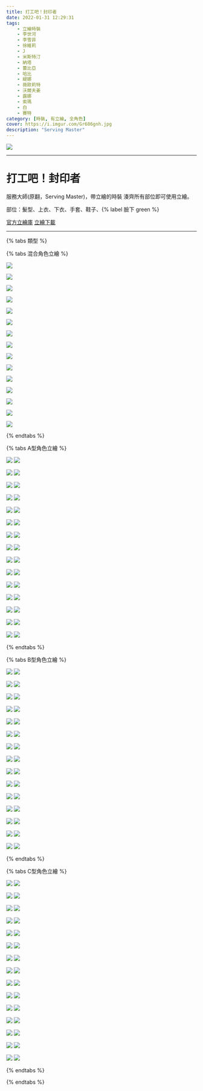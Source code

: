 ```yaml
---
title: 打工吧！封印者
date: 2022-01-31 12:29:31
tags:
    - 立繪時裝
    - 李世河
    - 李雪菲
    - 徐維莉
    - J
    - 米斯特汀
    - 納塔
    - 蕾比亞
    - 哈比
    - 緹娜
    - 薇歐莉特
    - 沃爾夫姜
    - 露娜
    - 索瑪
    - 白
    - 賽特
category: [時裝, 有立繪, 全角色]
cover: https://i.imgur.com/Gr686gnh.jpg
description: "Serving Master"
---
```

![](https://ssl.nexon.com/s2/game/closers/2015/pds/046/1920x1080.jpg)

---
# 打工吧！封印者

服務大師(原翻，Serving Master)，帶立繪的時裝
湊齊所有部位即可使用立繪。

部位：髮型、上衣、下衣、手套、鞋子、{% label 臉下 green %} 

[官方立繪庫](https://closers.nexon.com/Pds/FanSiteKit)
[立繪下載](https://closers.vod.nexoncdn.co.kr/site/fansitekit/Closers_FansiteKit_serving_900.zip)


---

{% tabs 類型 %}
<!-- tab 混搭立繪-->
{% tabs 混合角色立繪 %}
<!-- tab 李世河(Seha)-->
[![](https://i.imgur.com/WQR2tb0h.jpg)](https://i.imgur.com/WQR2tb0.jpg)
<!-- endtab -->
<!-- tab 李雪菲(Seulbi)-->
[![](https://i.imgur.com/tdIVSaBh.jpg)](https://i.imgur.com/tdIVSaB.jpg)
<!-- endtab -->
<!-- tab 徐維莉(Yuri)-->
[![](https://i.imgur.com/g7x1Hy1h.jpg)](https://i.imgur.com/g7x1Hy1.jpg)
<!-- endtab -->
<!-- tab J-->
[![](https://i.imgur.com/bHeDRwWh.jpg)](https://i.imgur.com/bHeDRwW.jpg)
<!-- endtab -->
<!-- tab 米斯特汀(Tein)-->
[![](https://i.imgur.com/Br4MVIdh.jpg)](https://i.imgur.com/Br4MVId.jpg)
<!-- endtab -->
<!-- tab 納塔(Nata)-->
[![](https://i.imgur.com/rbu7Aj8h.jpg)](https://i.imgur.com/rbu7Aj8.jpg)
<!-- endtab -->
<!-- tab 蕾比雅(Levia)-->
[![](https://i.imgur.com/15YbtMAh.jpg)](https://i.imgur.com/15YbtMA.jpg)
<!-- endtab -->
<!-- tab 哈比(Harpy)-->
[![](https://i.imgur.com/reXsqMPh.jpg)](https://i.imgur.com/reXsqMP.jpg)
<!-- endtab -->
<!-- tab 緹娜(Tina)-->
[![](https://i.imgur.com/Rh5ZxcPh.jpg)](https://i.imgur.com/Rh5ZxcP.jpg)
<!-- endtab -->
<!-- tab 薇歐莉特(Violet)-->
[![](https://i.imgur.com/xOhfd6Hh.jpg)](https://i.imgur.com/xOhfd6H.jpg)
<!-- endtab -->
<!-- tab 沃爾夫姜(Wolfgang)-->
[![](https://i.imgur.com/87xHmsch.jpg)](https://i.imgur.com/87xHmsc.jpg)
<!-- endtab -->
<!-- tab 露娜(Luna)-->
[![](https://i.imgur.com/qL2FZ5kh.jpg)](https://i.imgur.com/qL2FZ5k.jpg)
<!-- endtab -->
<!-- tab 索瑪(Soma)-->
[![](https://i.imgur.com/dg1TC0vh.jpg)](https://i.imgur.com/dg1TC0v.jpg)
<!-- endtab -->
<!-- tab 白(Bai)-->
[![](https://i.imgur.com/3rZDas2h.jpg)](https://i.imgur.com/3rZDas2.jpg)
<!-- endtab -->
<!-- tab 賽特(Seth)-->
[![](https://i.imgur.com/x58btUsh.jpg)](https://i.imgur.com/x58btUs.jpg)
<!-- endtab -->
{% endtabs %}
<!-- endtab -->

<!-- tab A型-->
{% tabs A型角色立繪 %}
<!-- tab 李世河(Seha)-->
[![](https://i.imgur.com/wAamuZKh.jpg)](https://i.imgur.com/wAamuZK.jpg)
[![](https://i.imgur.com/bg5nFLeh.png)](https://i.imgur.com/bg5nFLe.png)
<!-- endtab -->
<!-- tab 李雪菲(Seulbi)-->
[![](https://i.imgur.com/BwcyQE3h.jpg)](https://i.imgur.com/BwcyQE3.jpg)
[![](https://i.imgur.com/MVXvz0Dh.png)](https://i.imgur.com/MVXvz0D.png)
<!-- endtab -->
<!-- tab 徐維莉(Yuri)-->
[![](https://i.imgur.com/hHkY8ZSh.jpg)](https://i.imgur.com/hHkY8ZS.jpg)
[![](https://i.imgur.com/qblXoWDh.png)](https://i.imgur.com/qblXoWD.png)
<!-- endtab -->
<!-- tab J-->
[![](https://i.imgur.com/XwFWQjeh.jpg)](https://i.imgur.com/XwFWQje.jpg)
[![](https://i.imgur.com/0fIte4ph.png)](https://i.imgur.com/0fIte4p.png)
<!-- endtab -->
<!-- tab 米斯特汀(Tein)-->
[![](https://i.imgur.com/yDvWt14h.jpg)](https://i.imgur.com/yDvWt14.jpg)
[![](https://i.imgur.com/LqZTgRFh.png)](https://i.imgur.com/LqZTgRF.png)
<!-- endtab -->
<!-- tab 納塔(Nata)-->
[![](https://i.imgur.com/c5fyBoUh.jpg)](https://i.imgur.com/c5fyBoU.jpg)
[![](https://i.imgur.com/2yxZvS7h.png)](https://i.imgur.com/2yxZvS7.png)
<!-- endtab -->
<!-- tab 蕾比雅(Levia)-->
[![](https://i.imgur.com/sxBBvZMh.jpg)](https://i.imgur.com/sxBBvZM.jpg)
[![](https://i.imgur.com/UExhF2Nh.png)](https://i.imgur.com/UExhF2N.png)
<!-- endtab -->
<!-- tab 哈比(Harpy)-->
[![](https://i.imgur.com/pqAwsZUh.jpg)](https://i.imgur.com/pqAwsZU.jpg)
[![](https://i.imgur.com/D1rhBsQh.png)](https://i.imgur.com/D1rhBsQ.png)
<!-- endtab -->
<!-- tab 緹娜(Tina)-->
[![](https://i.imgur.com/krYaxEch.jpg)](https://i.imgur.com/krYaxEc.jpg)
[![](https://i.imgur.com/ER9VpQah.png)](https://i.imgur.com/ER9VpQa.png)
<!-- endtab -->
<!-- tab 薇歐莉特(Violet)-->
[![](https://i.imgur.com/mfCOqJVh.jpg)](https://i.imgur.com/mfCOqJV.jpg)
[![](https://i.imgur.com/aZa3MZ9h.png)](https://i.imgur.com/aZa3MZ9.png)
<!-- endtab -->
<!-- tab 沃爾夫姜(Wolfgang)-->
[![](https://i.imgur.com/6RIflDxh.jpg)](https://i.imgur.com/6RIflDx.jpg)
[![](https://i.imgur.com/n5pVMJvh.png)](https://i.imgur.com/n5pVMJv.png)
<!-- endtab -->
<!-- tab 露娜(Luna)-->
[![](https://i.imgur.com/vnjQx6ih.jpg)](https://i.imgur.com/vnjQx6i.jpg)
[![](https://i.imgur.com/wNLajBZh.png)](https://i.imgur.com/wNLajBZ.png)
<!-- endtab -->
<!-- tab 索瑪(Soma)-->
[![](https://i.imgur.com/ABE3AHyh.jpg)](https://i.imgur.com/ABE3AHy.jpg)
[![](https://i.imgur.com/SJaSubrh.png)](https://i.imgur.com/SJaSubr.png)
<!-- endtab -->
<!-- tab 白(Bai)-->
[![](https://i.imgur.com/hW3rOxdh.jpg)](https://i.imgur.com/hW3rOxd.jpg)
[![](https://i.imgur.com/zSxQSLbh.png)](https://i.imgur.com/zSxQSLb.png)
<!-- endtab -->
<!-- tab 賽特(Seth)-->
[![](https://i.imgur.com/0R00T4qh.jpg)](https://i.imgur.com/0R00T4q.jpg)
[![](https://i.imgur.com/qzTIMBsh.png)](https://i.imgur.com/qzTIMBs.png)
<!-- endtab -->
{% endtabs %}
<!-- endtab -->

<!-- tab B型-->
{% tabs B型角色立繪 %}
<!-- tab 李世河(Seha)-->
[![](https://i.imgur.com/bABglFMh.jpg)](https://i.imgur.com/bABglFM.jpg)
[![](https://i.imgur.com/fIAbOM4h.png)](https://i.imgur.com/fIAbOM4.png)
<!-- endtab -->
<!-- tab 李雪菲(Seulbi)-->
[![](https://i.imgur.com/6FP8IzEh.jpg)](https://i.imgur.com/6FP8IzE.jpg)
[![](https://i.imgur.com/CyoC4T0h.png)](https://i.imgur.com/CyoC4T0.png)
<!-- endtab -->
<!-- tab 徐維莉(Yuri)-->
[![](https://i.imgur.com/VR87bHKh.jpg)](https://i.imgur.com/VR87bHK.jpg)
[![](https://i.imgur.com/ie0n4HMh.png)](https://i.imgur.com/ie0n4HM.png)
<!-- endtab -->
<!-- tab J-->
[![](https://i.imgur.com/gDY10dLh.jpg)](https://i.imgur.com/gDY10dL.jpg)
[![](https://i.imgur.com/etoqPPLh.png)](https://i.imgur.com/etoqPPL.png)
<!-- endtab -->
<!-- tab 米斯特汀(Tein)-->
[![](https://i.imgur.com/NxyRo71h.jpg)](https://i.imgur.com/NxyRo71.jpg)
[![](https://i.imgur.com/clntH0Kh.png)](https://i.imgur.com/clntH0K.png)
<!-- endtab -->
<!-- tab 納塔(Nata)-->
[![](https://i.imgur.com/zmVNXP0h.jpg)](https://i.imgur.com/zmVNXP0.jpg)
[![](https://i.imgur.com/XxCN0Iuh.png)](https://i.imgur.com/XxCN0Iu.png)
<!-- endtab -->
<!-- tab 蕾比雅(Levia)-->
[![](https://i.imgur.com/9RClg9gh.jpg)](https://i.imgur.com/9RClg9g.jpg)
[![](https://i.imgur.com/hutIvJFh.png)](https://i.imgur.com/hutIvJF.png)
<!-- endtab -->
<!-- tab 哈比(Harpy)-->
[![](https://i.imgur.com/9fP2HJGh.jpg)](https://i.imgur.com/9fP2HJG.jpg)
[![](https://i.imgur.com/TTCDLb8h.png)](https://i.imgur.com/TTCDLb8.png)
<!-- endtab -->
<!-- tab 緹娜(Tina)-->
[![](https://i.imgur.com/6cKVfVPh.jpg)](https://i.imgur.com/6cKVfVP.jpg)
[![](https://i.imgur.com/cbfNXPIh.png)](https://i.imgur.com/cbfNXPI.png)
<!-- endtab -->
<!-- tab 薇歐莉特(Violet)-->
[![](https://i.imgur.com/o0mHii4h.jpg)](https://i.imgur.com/o0mHii4.jpg)
[![](https://i.imgur.com/d67mZPxh.png)](https://i.imgur.com/d67mZPx.png)
<!-- endtab -->
<!-- tab 沃爾夫姜(Wolfgang)-->
[![](https://i.imgur.com/i04EloBh.jpg)](https://i.imgur.com/i04EloB.jpg)
[![](https://i.imgur.com/4SppimMh.png)](https://i.imgur.com/4SppimM.png)
<!-- endtab -->
<!-- tab 露娜(Luna)-->
[![](https://i.imgur.com/KCgQfZ6h.jpg)](https://i.imgur.com/KCgQfZ6.jpg)
[![](https://i.imgur.com/iwsfJzKh.png)](https://i.imgur.com/iwsfJzK.png)
<!-- endtab -->
<!-- tab 索瑪(Soma)-->
[![](https://i.imgur.com/KDFdLHBh.jpg)](https://i.imgur.com/KDFdLHB.jpg)
[![](https://i.imgur.com/uXtk4P9h.png)](https://i.imgur.com/uXtk4P9.png)
<!-- endtab -->
<!-- tab 白(Bai)-->
[![](https://i.imgur.com/U7BxIJYh.jpg)](https://i.imgur.com/U7BxIJY.jpg)
[![](https://i.imgur.com/iMSOyCVh.png)](https://i.imgur.com/iMSOyCV.png)
<!-- endtab -->
<!-- tab 賽特(Seth)-->
[![](https://i.imgur.com/2WCEXPVh.jpg)](https://i.imgur.com/2WCEXPV.jpg)
[![](https://i.imgur.com/wYwVWuVh.png)](https://i.imgur.com/wYwVWuV.png)
<!-- endtab -->
{% endtabs %}
<!-- endtab -->

<!-- tab C型-->
{% tabs C型角色立繪 %}
<!-- tab 李世河(Seha)-->
[![](https://i.imgur.com/TOnOGAjh.jpg)](https://i.imgur.com/TOnOGAj.jpg)
[![](https://i.imgur.com/F99ZAdTh.png)](https://i.imgur.com/F99ZAdT.png)
<!-- endtab -->
<!-- tab 李雪菲(Seulbi)-->
[![](https://i.imgur.com/6IrfWxeh.jpg)](https://i.imgur.com/6IrfWxe.jpg)
[![](https://i.imgur.com/j0SmG50h.png)](https://i.imgur.com/j0SmG50.png)
<!-- endtab -->
<!-- tab 徐維莉(Yuri)-->
[![](https://i.imgur.com/p10a2sVh.jpg)](https://i.imgur.com/p10a2sV.jpg)
[![](https://i.imgur.com/cJIkA7Ch.png)](https://i.imgur.com/cJIkA7C.png)
<!-- endtab -->
<!-- tab J-->
[![](https://i.imgur.com/Ljbutqfh.jpg)](https://i.imgur.com/Ljbutqf.jpg)
[![](https://i.imgur.com/Txq7kqFh.png)](https://i.imgur.com/Txq7kqF.png)
<!-- endtab -->
<!-- tab 米斯特汀(Tein)-->
[![](https://i.imgur.com/6vLfAqKh.jpg)](https://i.imgur.com/6vLfAqK.jpg)
[![](https://i.imgur.com/LzYuvSzh.png)](https://i.imgur.com/LzYuvSz.png)
<!-- endtab -->
<!-- tab 納塔(Nata)-->
[![](https://i.imgur.com/ME62iYRh.jpg)](https://i.imgur.com/ME62iYR.jpg)
[![](https://i.imgur.com/TXboKeGh.png)](https://i.imgur.com/TXboKeG.png)
<!-- endtab -->
<!-- tab 蕾比雅(Levia)-->
[![](https://i.imgur.com/ga2TYdOh.jpg)](https://i.imgur.com/ga2TYdO.jpg)
[![](https://i.imgur.com/qQWUR3Yh.png)](https://i.imgur.com/qQWUR3Y.png)
<!-- endtab -->
<!-- tab 哈比(Harpy)-->
[![](https://i.imgur.com/VFN7A7bh.jpg)](https://i.imgur.com/VFN7A7b.jpg)
[![](https://i.imgur.com/8MtRj5th.png)](https://i.imgur.com/8MtRj5t.png)
<!-- endtab -->
<!-- tab 緹娜(Tina)-->
[![](https://i.imgur.com/kb9J8jRh.jpg)](https://i.imgur.com/kb9J8jR.jpg)
[![](https://i.imgur.com/KFWkWqch.png)](https://i.imgur.com/KFWkWqc.png)
<!-- endtab -->
<!-- tab 薇歐莉特(Violet)-->
[![](https://i.imgur.com/f3DIe2dh.jpg)](https://i.imgur.com/f3DIe2d.jpg)
[![](https://i.imgur.com/8ICD1aih.png)](https://i.imgur.com/8ICD1ai.png)
<!-- endtab -->
<!-- tab 沃爾夫姜(Wolfgang)-->
[![](https://i.imgur.com/Z9v4MRBh.jpg)](https://i.imgur.com/Z9v4MRB.jpg)
[![](https://i.imgur.com/dGMylQQh.png)](https://i.imgur.com/dGMylQQ.png)
<!-- endtab -->
<!-- tab 露娜(Luna)-->
[![](https://i.imgur.com/KzOdMUVh.jpg)](https://i.imgur.com/KzOdMUV.jpg)
[![](https://i.imgur.com/DmKPC4vh.png)](https://i.imgur.com/DmKPC4v.png)
<!-- endtab -->
<!-- tab 索瑪(Soma)-->
[![](https://i.imgur.com/fjT9pmHh.jpg)](https://i.imgur.com/fjT9pmH.jpg)
[![](https://i.imgur.com/WVG5oeVh.png)](https://i.imgur.com/WVG5oeV.png)
<!-- endtab -->
<!-- tab 白(Bai)-->
[![](https://i.imgur.com/oFCuFmJh.jpg)](https://i.imgur.com/oFCuFmJ.jpg)
[![](https://i.imgur.com/auu0jtih.png)](https://i.imgur.com/auu0jti.png)
<!-- endtab -->
<!-- tab 賽特(Seth)-->
[![](https://i.imgur.com/qtwGvePh.jpg)](https://i.imgur.com/qtwGveP.jpg)
[![](https://i.imgur.com/VyNylGph.png)](https://i.imgur.com/VyNylGp.png)
<!-- endtab -->
{% endtabs %}
<!-- endtab -->

{% endtabs %}
